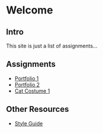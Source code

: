 # Welcome

## Intro

This site is just a list of assignments...


## Assignments

* [Portfolio 1](portfolio_1)
* [Portfolio 2](portfolio_2)
* [Cat Costume 1](cat_costume_1)




## Other Resources

* [Style Guide](style_guide)
